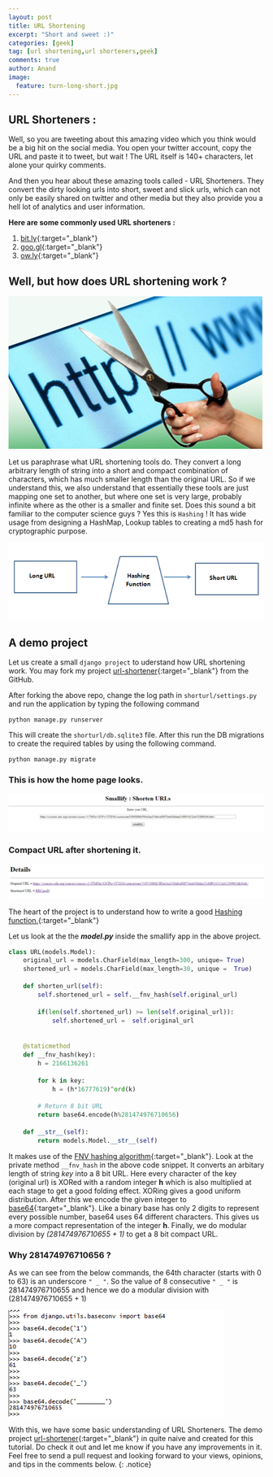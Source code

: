 ```yaml
---
layout: post
title: URL Shortening
excerpt: "Short and sweet :)"
categories: [geek]
tag: [url shortening,url shorteners,geek]
comments: true
author: Anand
image:
  feature: turn-long-short.jpg
---
```


## URL Shorteners :
Well, so you are tweeting about this amazing video which you think would be a big hit on the social media.
You open your twitter account, copy the URL and paste it to tweet, but wait ! The URL itself is 140+ characters, let alone your quirky comments.

And then you hear about these amazing tools called - URL Shorteners. They convert the dirty looking urls into short, sweet and slick urls, which can not only be easily shared on twitter and other media but they also provide you a hell lot of analytics and user information.

**Here are some commonly used URL shorteners :**  
1. [bit.ly](https://bitly.com/){:target="_blank"}  
2. [goo.gl](https://goo.gl/){:target="_blank"}  
3. [ow.ly](http://ow.ly/url/shorten-url){:target="_blank"}  


## Well, but how does URL shortening work ?

![url-shortening](/img/url-short.jpg)

Let us paraphrase what URL shortening tools do. They convert a long arbitrary length of string into a short and compact combination of characters, which has much smaller length than the original URL. So if we understand this, we
also understand that essentially these tools are just mapping one set to another, but where one set is very large, probably infinite where as the other is a smaller and finite set. Does this sound a bit familiar to the computer science guys ? Yes this is ``` Hashing ``` ! It has wide usage from designing a HashMap, Lookup tables to creating a md5 hash for cryptographic purpose.

![hashing](/img/hashing.PNG)

## A demo project

Let us create a small ``` django project ``` to uderstand how URL shortening work.
You may fork my project [url-shortener](https://github.com/anandjoshi91/url-shortener){:target="_blank"}  from the GitHub.

After forking the above repo, change the log path in ``` shorturl/settings.py ``` and run the application by typing the following command

~~~
python manage.py runserver
~~~

This will create the ``` shorturl/db.sqlite3 ``` file. After this run the DB migrations to create the required tables by using the following command.

~~~
python manage.py migrate
~~~

### This is how the home page looks.

![url-shortener-home](/img/url-shortener-home.PNG)

### Compact URL after shortening it.
![url-shorten](/img/url-shorten.PNG)

The heart of the project is to understand how to write a good [Hashing function.](http://www.eternallyconfuzzled.com/tuts/algorithms/jsw_tut_hashing.aspx){:target="_blank"}

Let us look at the the **_model.py_** inside the smallify app in the above project.

~~~python
class URL(models.Model):
    original_url = models.CharField(max_length=300, unique= True)
    shortened_url = models.CharField(max_length=30, unique =  True)
    
    def shorten_url(self):
        self.shortened_url = self.__fnv_hash(self.original_url)
        
        if(len(self.shortened_url) >= len(self.original_url)):
            self.shortened_url =  self.original_url
        
        
    @staticmethod
    def __fnv_hash(key):
        h = 2166136261
        
        for k in key:
            h = (h*16777619)^ord(k)
        
        # Return 8 bit URL
        return base64.encode(h%281474976710656)
    
    def __str__(self):
        return models.Model.__str__(self)  
~~~

It makes use of the [FNV hashing algorithm](http://www.isthe.com/chongo/tech/comp/fnv/){:target="_blank"}.
Look at the private method ``` __fnv_hash ``` in the above code snippet. It converts an arbitary length of string _key_ into a 8 bit URL. Here every character of the key (original url) is XORed with a random integer **h** which is also multiplied at each stage to get a good folding effect. XORing gives a good uniform distribution. After this we encode the  given integer to [base64](https://en.wikipedia.org/wiki/Base64){:target="_blank"}. Like a binary base has only 2 digits to represent every possible number, base64 uses 64 different characters. This gives us a more compact representation of the integer **h**. Finally, we do modular division by _(281474976710655 + 1)_ to get a 8 bit compact URL.

### Why 281474976710656 ?

As we can see from the below commands, the 64th character (starts with 0 to 63) is an underscore ``` " _ " ```. So the value of 8 consecutive ``` " _ " ``` is 281474976710655 and hence we do a modular division with (281474976710655 + 1)

![encoding-url-shortener](/img/encoding-url-shortener.PNG)

With this, we have some basic understanding of URL Shorteners. The demo project [url-shortener](https://github.com/anandjoshi91/url-shortener){:target="_blank"} in quite naive and created for this tutorial. Do check it out and let me know if you have any improvements in it. Feel free to send a pull request and looking forward to your views, opinions, and tips in the comments below.
{: .notice}